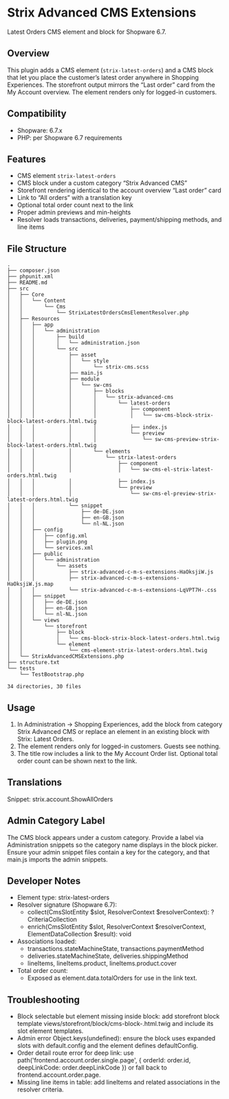 # Strix Advanced CMS Extensions

Latest Orders CMS element and block for Shopware 6.7.

## Overview

This plugin adds a CMS element (`strix-latest-orders`) and a CMS block that let you place the customer’s latest order anywhere in Shopping Experiences. The storefront output mirrors the “Last order” card from the My Account overview. The element renders only for logged-in customers.

## Compatibility

-   Shopware: 6.7.x
-   PHP: per Shopware 6.7 requirements

## Features

-   CMS element `strix-latest-orders`
-   CMS block under a custom category “Strix Advanced CMS”
-   Storefront rendering identical to the account overview “Last order” card
-   Link to “All orders” with a translation key
-   Optional total order count next to the link
-   Proper admin previews and min-heights
-   Resolver loads transactions, deliveries, payment/shipping methods, and line items

## File Structure

```
.
├── composer.json
├── phpunit.xml
├── README.md
├── src
│   ├── Core
│   │   └── Content
│   │       └── Cms
│   │           └── StrixLatestOrdersCmsElementResolver.php
│   ├── Resources
│   │   ├── app
│   │   │   └── administration
│   │   │       ├── build
│   │   │       │   └── administration.json
│   │   │       └── src
│   │   │           ├── asset
│   │   │           │   └── style
│   │   │           │       └── strix-cms.scss
│   │   │           ├── main.js
│   │   │           ├── module
│   │   │           │   └── sw-cms
│   │   │           │       ├── blocks
│   │   │           │       │   └── strix-advanced-cms
│   │   │           │       │       └── latest-orders
│   │   │           │       │           ├── component
│   │   │           │       │           │   └── sw-cms-block-strix-block-latest-orders.html.twig
│   │   │           │       │           ├── index.js
│   │   │           │       │           └── preview
│   │   │           │       │               └── sw-cms-preview-strix-block-latest-orders.html.twig
│   │   │           │       └── elements
│   │   │           │           └── strix-latest-orders
│   │   │           │               ├── component
│   │   │           │               │   └── sw-cms-el-strix-latest-orders.html.twig
│   │   │           │               ├── index.js
│   │   │           │               └── preview
│   │   │           │                   └── sw-cms-el-preview-strix-latest-orders.html.twig
│   │   │           └── snippet
│   │   │               ├── de-DE.json
│   │   │               ├── en-GB.json
│   │   │               └── nl-NL.json
│   │   ├── config
│   │   │   ├── config.xml
│   │   │   ├── plugin.png
│   │   │   └── services.xml
│   │   ├── public
│   │   │   └── administration
│   │   │       └── assets
│   │   │           ├── strix-advanced-c-m-s-extensions-HaOksjiW.js
│   │   │           ├── strix-advanced-c-m-s-extensions-HaOksjiW.js.map
│   │   │           └── strix-advanced-c-m-s-extensions-LqVPT7H-.css
│   │   ├── snippet
│   │   │   ├── de-DE.json
│   │   │   ├── en-GB.json
│   │   │   └── nl-NL.json
│   │   └── views
│   │       └── storefront
│   │           ├── block
│   │           │   └── cms-block-strix-block-latest-orders.html.twig
│   │           └── element
│   │               └── cms-element-strix-latest-orders.html.twig
│   └── StrixAdvancedCMSExtensions.php
├── structure.txt
└── tests
    └── TestBootstrap.php

34 directories, 30 files
```

## Usage

1. In Administration → Shopping Experiences, add the block from category Strix Advanced CMS or replace an element in an existing block with Strix: Latest Orders.
2. The element renders only for logged-in customers. Guests see nothing.
3. The title row includes a link to the My Account Order list. Optional total order count can be shown next to the link.

## Translations

Snippet: strix.account.ShowAllOrders

## Admin Category Label

The CMS block appears under a custom category. Provide a label via Administration snippets so the category name displays in the block picker. Ensure your admin snippet files contain a key for the category, and that main.js imports the admin snippets.

## Developer Notes

-   Element type: strix-latest-orders
-   Resolver signature (Shopware 6.7):
    -   collect(CmsSlotEntity $slot, ResolverContext $resolverContext): ?CriteriaCollection
    -   enrich(CmsSlotEntity $slot, ResolverContext $resolverContext, ElementDataCollection $result): void
-   Associations loaded:
    -   transactions.stateMachineState, transactions.paymentMethod
    -   deliveries.stateMachineState, deliveries.shippingMethod
    -   lineItems, lineItems.product, lineItems.product.cover
-   Total order count:
    -   Exposed as element.data.totalOrders for use in the link text.

## Troubleshooting

-   Block selectable but element missing inside block: add storefront block template views/storefront/block/cms-block-<name>.html.twig and include its slot element templates.
-   Admin error Object.keys(undefined): ensure the block uses expanded slots with default.config and the element defines defaultConfig.
-   Order detail route error for deep link: use path('frontend.account.order.single.page', { orderId: order.id, deepLinkCode: order.deepLinkCode }) or fall back to frontend.account.order.page.
-   Missing line items in table: add lineItems and related associations in the resolver criteria.
